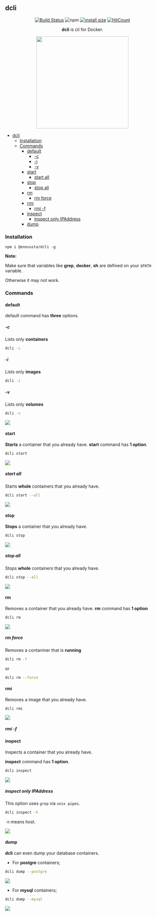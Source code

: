 
## dcli

<div align="center">

[![Build Status](https://travis-ci.com/enesusta/dcli.svg?branch=master)](https://travis-ci.com/enesusta/dcli)
![npm](https://img.shields.io/npm/v/@enesusta/dcli?color=green)
[![install size](https://packagephobia.now.sh/badge?p=@enesusta/dcli)](https://packagephobia.now.sh/result?p=@enesusta/dcli)
[![HitCount](http://hits.dwyl.com/enesusta/dcli.svg)](http://hits.dwyl.com/enesusta/dcli)

**dcli** is cli for Docker.

</div>

<p align="center">
<img src="https://res.cloudinary.com/practicaldev/image/fetch/s--J3E8KS70--/c_limit%2Cf_auto%2Cfl_progressive%2Cq_auto%2Cw_880/https://cdn-images-1.medium.com/max/1024/1%2AE33brkN6zivLSb-D9i-CdQ.png" width=300 height=300>
</p>


- [dcli](#dcli)
  - [Installation](#installation)
  - [Commands](#commands)
    - [default](#default)
      - [-c](#c)
      - [-i](#i)
      - [-v](#v)
    - [start](#start)
      - [start all](#start-all)
    - [stop](#stop)
      - [stop all](#stop-all)
    - [rm](#rm)
      - [rm force](#rm-force)
    - [rmi](#rmi)
      - [rmi -f](#rmi--f)
    - [inspect](#inspect)
      - [inspect only IPAddress](#inspect-only-ipaddress)
    - [dump](#dump)


### Installation

```npm
npm i @enesusta/dcli -g
```

**Note:**

Make sure that variables like **grep**, **docker**, **sh** are defined on your `$PATH` variable.

Otherwise it may not work.


### Commands

#### default

default command has **three** options.

##### -c

Lists only **containers**

```bash
dcli -c
```

##### -i

Lists only **images**

```bash
dcli -i
```

##### -v

Lists only **volumes**

```bash
dcli -v
```

![](https://raw.githubusercontent.com/enesusta/assets-host-for-github-pages/assets/dcli/dcli.gif)

#### start

**Starts** a container that you already have.
**start** command has **1 option**.

```bash
dcli start
```

![](https://raw.githubusercontent.com/enesusta/assets-host-for-github-pages/assets/dcli/dcli-start-1.gif)

##### start all

Starts **whole** containers that you already have.

```bash
dcli start --all
```
![](https://raw.githubusercontent.com/enesusta/assets-host-for-github-pages/assets/dcli/dcli-start-2.gif)

#### stop

**Stops** a container that you already have.

```bash
dcli stop
```
![]( https://raw.githubusercontent.com/enesusta/assets-host-for-github-pages/assets/dcli/dcli-stop-1.gif)

##### stop all

Stops **whole** containers that you already have.

```bash
dcli stop --all
```

![](https://raw.githubusercontent.com/enesusta/assets-host-for-github-pages/assets/dcli/dcli-stop-2.gif)

#### rm

Removes a container that you already have.
**rm** command has **1 option**

```bash
dcli rm
```


![](https://raw.githubusercontent.com/enesusta/assets-host-for-github-pages/assets/dcli/dcli-rm-1.gif)

##### rm force

Removes a contaniner that is **running**

```bash
dcli rm -f
```
or 

```bash
dcli rm --force
```

#### rmi

Removes a image that you already have.

```bash
dcli rmi
```

![](https://raw.githubusercontent.com/enesusta/assets-host-for-github-pages/assets/dcli/dcli-rmi-1.gif)

##### rmi -f



#### inspect

Inspects a container that you already have.  

**inspect** command has **1 option**.

```bash
dcli inspect
```

![](https://raw.githubusercontent.com/enesusta/assets-host-for-github-pages/assets/dcli/dcli-inspect.gif)


##### inspect only IPAddress

This option uses `grep` via `unix pipes`.

```bash
dcli inspect -h
```

`-h` means host.

![]( https://raw.githubusercontent.com/enesusta/assets-host-for-github-pages/assets/dcli/dcli-inspect-2.gif)

#### dump

**dcli** can even dump your database containers.

- For **postgre** containers;

```bash
dcli dump --postgre
```

![](https://raw.githubusercontent.com/enesusta/assets-host-for-github-pages/assets/dcli/dcli-dump-postgre.gif)

- For **mysql** containers;

```bash
dcli dump --mysql
```

![]( https://raw.githubusercontent.com/enesusta/assets-host-for-github-pages/assets/dcli/dcli-dump-mysql.gif)


































